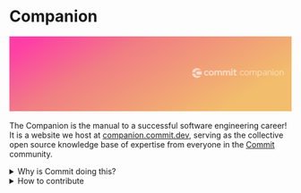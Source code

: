 # Companion

![Banner](https://github.com/commitdev/companion/blob/master/companion.png)

The Companion is the manual to a successful software engineering career! It is a website we host at [companion.commit.dev](https://commit-companion.web.app/), serving as the collective open source knowledge base of expertise from everyone in the [Commit](https://commit.dev/) community.

<details>
  <summary>Why is Commit doing this?</summary>
  
To provide startup engineers a single source of truth for everything they will need on their journey to success (ie. from before internship all the way to founder!)
</details>

<details>
  <summary>How to contribute</summary>
  
  - [Drop your thoughts into the community discussions](https://github.com/commitdev/companion/discussions)
    - [What do you want to see in the companion?](https://github.com/commitdev/companion/discussions/1)
    - [What do you want to see in our engineering blog articles?](https://github.com/commitdev/companion/discussions/3)
</details>
